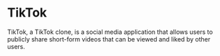 # TikTok

TikTok, a TikTok clone, is a social media application that allows users to publicly share short-form videos that can be viewed and liked by other users.
